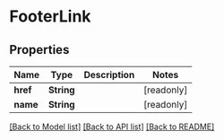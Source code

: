 # FooterLink

## Properties
Name | Type | Description | Notes
------------ | ------------- | ------------- | -------------
**href** | **String** |  | [readonly] 
**name** | **String** |  | [readonly] 

[[Back to Model list]](../README.md#documentation-for-models) [[Back to API list]](../README.md#documentation-for-api-endpoints) [[Back to README]](../README.md)



